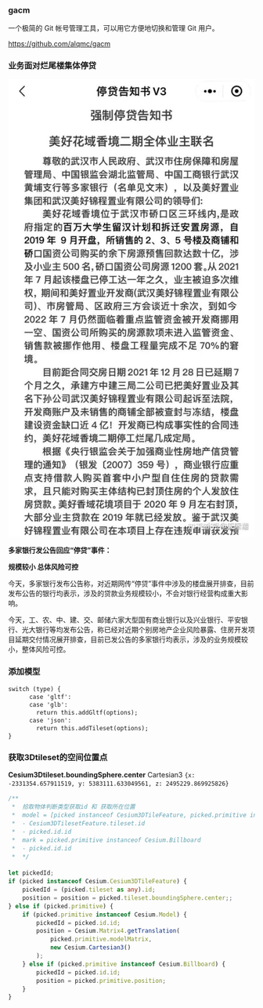 ### gacm

一个极简的 Git 帐号管理工具，可以用它方便地切换和管理 Git 用户。

https://github.com/alqmc/gacm



### 业务面对烂尾楼集体停贷

![img](./imgs/v2-a53862d216dc3cb12e8ed31f52b5921a_720w.jpg)



**多家银行发公告回应“停贷”事件：**

**规模较小 总体风险可控**

今天，多家银行发布公告称，对近期网传“停贷”事件中涉及的楼盘展开排查，目前发布公告的银行均表示，涉及的贷款业务规模较小，不会对银行经营构成重大影响。

今天，工、农、中、建、交、邮储六家大型国有商业银行以及兴业银行、平安银行、光大银行等均发布公告，称已经对近期个别房地产企业风险暴露、住房开发项目延期交付情况展开排查，目前已发公告的多家银行均表示，涉及的业务规模较小，整体风险可控。



### 添加模型

```
switch (type) {
      case 'gltf':
      case 'glb':
        return this.addGltf(options);
      case 'json':
        return this.addTileset(options);
}
```



### 获取3Dtileset的空间位置点



**Cesium3Dtileset.boundingSphere.center**
Cartesian3 `{x: -2331354.657911519, y: 5383111.633049561, z: 2495229.869925826}`

```ts
/**
 *  拾取物体判断类型获取id 和 获取所在位置 
 *  model = [picked instanceof Cesium3DTileFeature, picked.primitive instanceof Cesium.Model]
 *  - Cesium3DTilesetFeature.tileset.id
 *  - picked.id.id
 *  mark = picked.primitive instanceof Cesium.Billboard
 *  - picked.id.id
 *  */

let pickedId;
if (picked instanceof Cesium.Cesium3DTileFeature) {
    pickedId = (picked.tileset as any).id;
    position = position = picked.tileset.boundingSphere.center;;
} else if (picked.primitive) {
    if (picked.primitive instanceof Cesium.Model) {
        pickedId = picked.id.id;
        position = Cesium.Matrix4.getTranslation(
            picked.primitive.modelMatrix,
            new Cesium.Cartesian3()
        );
    } else if (picked.primitive instanceof Cesium.Billboard) {
        pickedId = picked.id.id;
        position = picked.primitive.position;
    }
}
```


